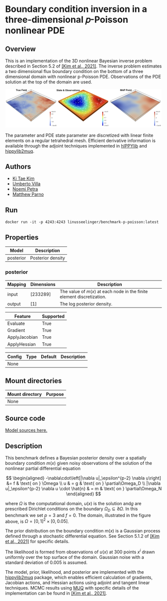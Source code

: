 # Boundary condition inversion in a three-dimensional 𝑝-Poisson nonlinear PDE

## Overview
This is an implementation of the 3D nonlinear Bayesian inverse problem described in Section 5.2 of [[Kim et al., 2021]](https://arxiv.org/pdf/2112.00713.pdf).  The inverse problem estimates a two dimensional flux boundary condition on the bottom of a three dimensional domain with nonlinear p-Poisson PDE.  Observations of the PDE solution at the top of the domain are used.

![Domain](https://raw.githubusercontent.com/UM-Bridge/benchmarks/main/benchmarks/p-poisson/domain.png "Domain and MAP Point")

The parameter and PDE state parameter are discretized with linear finite elements on a regular tetrahedral mesh.  Efficient derivative information is available through the adjoint techniques implemented in [hIPPYlib](https://hippylib.github.io/) and [hippylib2muq](https://hippylib.github.io/muq-hippylib/).


## Authors
- [Ki Tae Kim](mailto:kkim107@ucmerced.edu)
- [Umberto Villa](mailto:uvilla@wustl.edu)
- [Noemi Petra](mailto:npetra@ucmerced.edu)
- [Matthew Parno](mailto:matthew.d.parno@dartmouth.edu)

## Run
```
docker run -it -p 4243:4243 linusseelinger/benchmark-p-poisson:latest
```

## Properties

Model | Description
---|---
posterior | Posterior density

### posterior
Mapping | Dimensions | Description
---|---|---
input | [233289] | The value of $m(x)$ at each node in the finite element discretization.
output | [1] | The log posterior density.

Feature | Supported
---|---
Evaluate | True
Gradient | True
ApplyJacobian | True
ApplyHessian | True

Config | Type | Default | Description
---|---|---|---
None | | |

## Mount directories
Mount directory | Purpose
---|---
None |

## Source code

[Model sources here.](https://github.com/UM-Bridge/benchmarks/tree/main/benchmarks/p-poisson)

## Description

This benchmark defines a Bayesian posterior density over a spatially boundary condition $m(x)$ given noisy observations of the solution of the nonlinear partial differential equation

$$
\begin{aligned}
-\nabla\cdot\left[|\nabla u|_\epsilon^{p-2} \nabla u\right] &= f  & \text{ on } \Omega \\
u & = g & \text{ on } \partial\Omega_D \\
|\nabla u|_\epsilon^{p-2} \nabla u \cdot \hat{n} & = m  & \text{ on } \partial\Omega_N
\end{aligned}
$$

where $\Omega$ is the computational domain, $u(x)$ is the solution and$g$ are prescribed Dirichlet conditions on the boundary $\Omega_D\subseteq \partial \Omega$.
In this benchmark we set $p=3$ and $f=0$.  The domain, illustrated in the figure above, is $\Omega = [0,1]^2\times [0,0.05]$.

The prior distribution on the boundary condition $m(x)$ is a Gaussian process defined through a stochastic differential equation.  See Section 5.1.2 of [[Kim et al., 2021]](https://arxiv.org/pdf/2112.00713.pdf) for specific details.

The likelihood is formed from observations of $u(x)$ at 300 points $x^{i}$ drawn uniformly over the top surface of the domain.  Gaussian noise with a standard deviation of $0.005$ is assumed.

The model, prior, likelihood, and posterior are implemented with the [hippylib2muq](https://hippylib.github.io/muq-hippylib/) package, which enables efficient calculation of gradients, Jacobian actions, and Hessian actions using adjoint and tangent linear techniques.   MCMC results using [MUQ](https://mituq.bitbucket.io/source/_site/index.html) with specific details of the implementation can be found in [[Kim et al., 2021]](https://arxiv.org/pdf/2112.00713.pdf).

